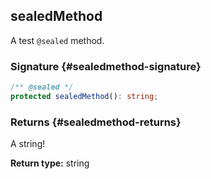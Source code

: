 ## sealedMethod

A test `@sealed` method.

### Signature {#sealedmethod-signature}

```typescript
/** @sealed */
protected sealedMethod(): string;
```

### Returns {#sealedmethod-returns}

A string!

**Return type:** string
